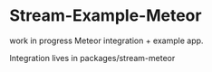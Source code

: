 # Stream-Example-Meteor

work in progress Meteor integration + example app.

Integration lives in packages/stream-meteor
